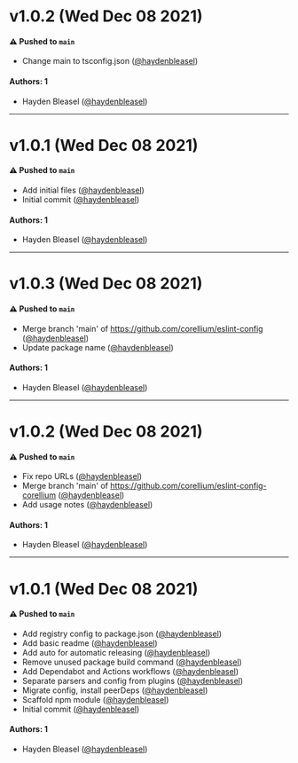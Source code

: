 # v1.0.2 (Wed Dec 08 2021)

#### ⚠️ Pushed to `main`

- Change main to tsconfig.json ([@haydenbleasel](https://github.com/haydenbleasel))

#### Authors: 1

- Hayden Bleasel ([@haydenbleasel](https://github.com/haydenbleasel))

---

# v1.0.1 (Wed Dec 08 2021)

#### ⚠️ Pushed to `main`

- Add initial files ([@haydenbleasel](https://github.com/haydenbleasel))
- Initial commit ([@haydenbleasel](https://github.com/haydenbleasel))

#### Authors: 1

- Hayden Bleasel ([@haydenbleasel](https://github.com/haydenbleasel))

---

# v1.0.3 (Wed Dec 08 2021)

#### ⚠️ Pushed to `main`

- Merge branch 'main' of https://github.com/corellium/eslint-config ([@haydenbleasel](https://github.com/haydenbleasel))
- Update package name ([@haydenbleasel](https://github.com/haydenbleasel))

#### Authors: 1

- Hayden Bleasel ([@haydenbleasel](https://github.com/haydenbleasel))

---

# v1.0.2 (Wed Dec 08 2021)

#### ⚠️ Pushed to `main`

- Fix repo URLs ([@haydenbleasel](https://github.com/haydenbleasel))
- Merge branch 'main' of https://github.com/corellium/eslint-config-corellium ([@haydenbleasel](https://github.com/haydenbleasel))
- Add usage notes ([@haydenbleasel](https://github.com/haydenbleasel))

#### Authors: 1

- Hayden Bleasel ([@haydenbleasel](https://github.com/haydenbleasel))

---

# v1.0.1 (Wed Dec 08 2021)

#### ⚠️ Pushed to `main`

- Add registry config to package.json ([@haydenbleasel](https://github.com/haydenbleasel))
- Add basic readme ([@haydenbleasel](https://github.com/haydenbleasel))
- Add auto for automatic releasing ([@haydenbleasel](https://github.com/haydenbleasel))
- Remove unused package build command ([@haydenbleasel](https://github.com/haydenbleasel))
- Add Dependabot and Actions workflows ([@haydenbleasel](https://github.com/haydenbleasel))
- Separate parsers and config from plugins ([@haydenbleasel](https://github.com/haydenbleasel))
- Migrate config, install peerDeps ([@haydenbleasel](https://github.com/haydenbleasel))
- Scaffold npm module ([@haydenbleasel](https://github.com/haydenbleasel))
- Initial commit ([@haydenbleasel](https://github.com/haydenbleasel))

#### Authors: 1

- Hayden Bleasel ([@haydenbleasel](https://github.com/haydenbleasel))
